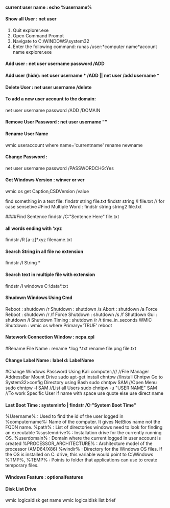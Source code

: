 #### current user name : echo %username%
#### Show all User : net user

1. Quit explorer.exe
2. Open Command Prompt
3. Navigate to C:\WINDOWS\system32
4. Enter the following command: runas /user:*computer name\*account name explorer.exe

#### Add user : net user username password /ADD
#### Add user (hide): net user username * /ADD || net user /add username *

#### Delete User : net user username /delete

#### To add a new user account to the domain:
net user username password /ADD /DOMAIN

#### Remove User Password : net user username ""

#### Rename User Name
wmic useraccount where name='currentname' rename newname

#### Change Password : 
net user username password /PASSWORDCHG:Yes

#### Get Windows Version : winver or ver
wmic os get Caption,CSDVersion /value

find something in a text file: 
findstr string file.txt
findstr string /I file.txt // for case sensetive
#Find Multiple Word :
findstr string string2 file.txt

####Find Sentence
findstr /C:"Sentence Here" file.txt

#### all words ending with ‘xyz
findstr /R [a-z]*xyz  filename.txt

#### Search String in all file no extension
findstr /I  String *

#### Search text in multiple file with extension
findstr /I windows C:\data\*.txt

#### Shudown Windows Using Cmd
Reboot : shutdown /r
Shutdown : shutdown /s
Abort : shutdown /a
Force Reboot : shutdown /r /f
Force Shutdown : shutdown /s /f
Shutdown Gui : shutdown /i
Shutdown Timing : shutdown /r /t time_in_seconds
WMIC Shutdown : wmic os where Primary='TRUE' reboot

#### Natework Connection Window : ncpa.cpl

#Rename File Name : 
rename  *.log   *.txt
rename file.png file.txt

#### Change Label Name : label d: LabelName

#Change Windows Password Using Kali
computer:///   //File Manager AddressBar Mount Drive
sudo apt-get install chntpw  //Install Chntpw
Go to System32>config Directory using Bash
sudo chntpw SAM //Open Menu
sudo chntpw -l SAM //List all Users
sudo chntpw -u "USER NAME" SAM //To work Specific User if name with space use quote else use direct name

#### Last Boot Time : systeminfo | findstr /C:"System Boot Time"

%Username% : Used to find the id of the user logged in
%computername%: Name of the computer. It gives NetBios name not the FQDN name.
%path% : List of directories windows need to look for finding an executable
%systemdrive% : Installation drive for the currently running OS.
%userdomain% : Domain where the current logged in user account is created
%PROCESSOR_ARCHITECTURE% : Architecture model of the processor (AMD64/X86)
%windir% : Directory for the Windows OS files. If the OS is installed on C: drive, this variable would point to C:\Windows
%TMP%, %TEMP% : Points to folder that applications can use to create temporary files.

#### Windows Feature : optionalfeatures

#### Disk List Drive
wmic logicaldisk get name
wmic logicaldisk list brief

